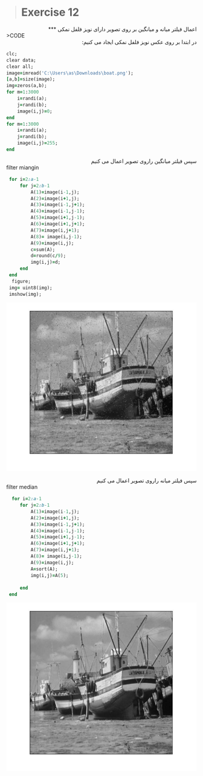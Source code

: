 
> # Exercise 12
  <div dir="rtl">
 اعمال فیلتر میانه و میانگین بر روی تصویر دارای نویز فلفل نمکی
***
     </div>
>CODE
 <div dir="rtl">
در ابتدا بر روی عکس نویز فلفل نمکی ایجاد می کنیم:
     </div>

```ruby
clc;
clear data;
clear all;
image=imread('C:\Users\as\Downloads\boat.png');
[a,b]=size(image);
img=zeros(a,b);
for m=1:3000
    i=randi(a);
    j=randi(b);
    image(i,j)=0;
end
for m=1:3000
    i=randi(a);
    j=randi(b);
    image(i,j)=255;
end
```
 <div dir="rtl">
سپس فیلتر میانگین راروی تصویر اعمال می کنیم
 </div>
filter miangin

```ruby
 for i=2:a-1
     for j=2:b-1
         A(1)=image(i-1,j);
         A(2)=image(i+1,j);
         A(3)=image(i-1,j+1);
         A(4)=image(i-1,j-1);
         A(5)=image(i+1,j-1);
         A(6)=image(i+1,j+1);
         A(7)=image(i,j+1);
         A(8)= image(i,j-1);
         A(9)=image(i,j);
         c=sum(A);
         d=round(c/9);
         img(i,j)=d;  
     end
 end
  figure;
 img= uint8(img);
 imshow(img);
 ```

![alt text](https://github.com/semnan-university-ai/image-processing-class/blob/main/excersiecs/afsaneh427726/12/mean.jpg)

 <div dir="rtl">
سپس فیلتر میانه راروی تصویر اعمال می کنیم
 </div>
filter median

```ruby
  for i=2:a-1
     for j=2:b-1
         A(1)=image(i-1,j);
         A(2)=image(i+1,j);
         A(3)=image(i-1,j+1);
         A(4)=image(i-1,j-1);
         A(5)=image(i+1,j-1);
         A(6)=image(i+1,j+1);
         A(7)=image(i,j+1);
         A(8)= image(i,j-1);
         A(9)=image(i,j);
         A=sort(A);
         img(i,j)=A(5);
         
     end
 end
```



![alt text](https://github.com/semnan-university-ai/image-processing-class/blob/main/excersiecs/afsaneh427726/12/median.jpg)



